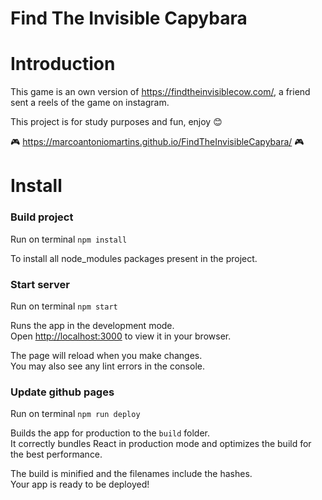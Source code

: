 # Find The Invisible Capybara
# Introduction
This game is an own version of https://findtheinvisiblecow.com/, a friend sent a reels of the game on instagram.

This project is for study purposes and fun, enjoy 😊

🎮 https://marcoantoniomartins.github.io/FindTheInvisibleCapybara/ 🎮

# Install

### Build project
Run on terminal `npm install`

To install all node_modules packages present in the project.

### Start server
Run on terminal `npm start`

Runs the app in the development mode.\
Open [http://localhost:3000](http://localhost:3000) to view it in your browser.

The page will reload when you make changes.\
You may also see any lint errors in the console.

### Update github pages
Run on terminal `npm run deploy`

Builds the app for production to the `build` folder.\
It correctly bundles React in production mode and optimizes the build for the best performance.

The build is minified and the filenames include the hashes.\
Your app is ready to be deployed!
